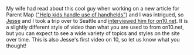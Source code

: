 My wife had read about this cool guy when working on a new article for Parent Map (["Help kids handle use of handhelds"](http://parentmap.com/june_06/0606_2c.htm)) and I was intrigued, so [Jesse](http://www.osakasteve.com) and I took a trip over to Seattle and [interviewed him for on10.net](http://on10.net/Blogs/Raw/3420/). It is a slightly different style of video than what you are used to from on10.net, but you can expect to see a wide variety of topics and styles on the site over time. This is also Jesse's first video on 10, so let us know what you thought!